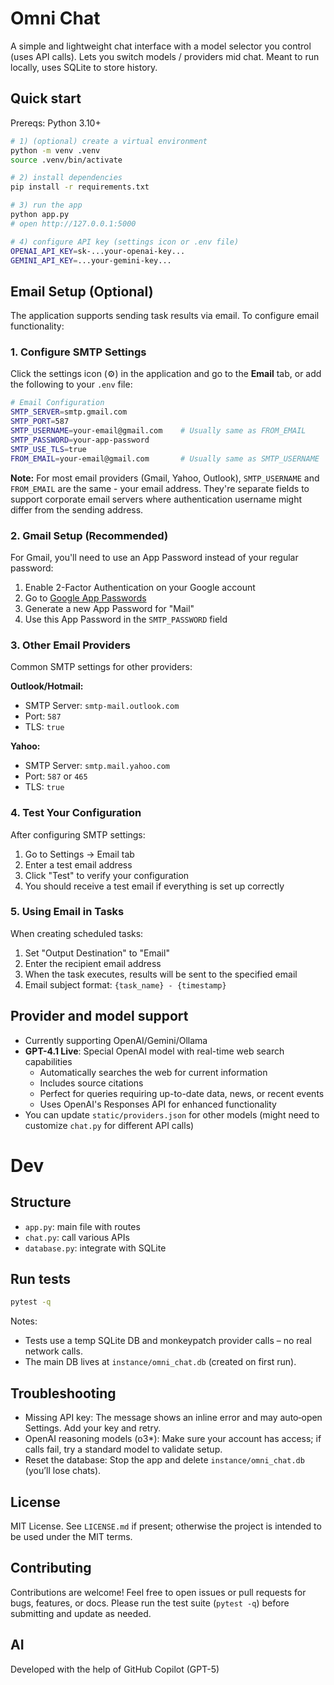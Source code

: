 # Omni Chat

A simple and lightweight chat interface with a model selector you control (uses API calls). Lets you switch models / providers mid chat. Meant to run locally, uses SQLite to store history. 

## Quick start

Prereqs: Python 3.10+

```bash
# 1) (optional) create a virtual environment
python -m venv .venv
source .venv/bin/activate

# 2) install dependencies
pip install -r requirements.txt

# 3) run the app
python app.py
# open http://127.0.0.1:5000

# 4) configure API key (settings icon or .env file)
OPENAI_API_KEY=sk-...your-openai-key...
GEMINI_API_KEY=...your-gemini-key...
```

## Email Setup (Optional)

The application supports sending task results via email. To configure email functionality:

### 1. Configure SMTP Settings

Click the settings icon (⚙️) in the application and go to the **Email** tab, or add the following to your `.env` file:

```bash
# Email Configuration
SMTP_SERVER=smtp.gmail.com
SMTP_PORT=587
SMTP_USERNAME=your-email@gmail.com    # Usually same as FROM_EMAIL
SMTP_PASSWORD=your-app-password
SMTP_USE_TLS=true
FROM_EMAIL=your-email@gmail.com       # Usually same as SMTP_USERNAME
```

**Note:** For most email providers (Gmail, Yahoo, Outlook), `SMTP_USERNAME` and `FROM_EMAIL` are the same - your email address. They're separate fields to support corporate email servers where authentication username might differ from the sending address.

### 2. Gmail Setup (Recommended)

For Gmail, you'll need to use an App Password instead of your regular password:

1. Enable 2-Factor Authentication on your Google account
2. Go to [Google App Passwords](https://myaccount.google.com/apppasswords)
3. Generate a new App Password for "Mail"
4. Use this App Password in the `SMTP_PASSWORD` field

### 3. Other Email Providers

Common SMTP settings for other providers:

**Outlook/Hotmail:**
- SMTP Server: `smtp-mail.outlook.com`
- Port: `587`
- TLS: `true`

**Yahoo:**
- SMTP Server: `smtp.mail.yahoo.com`
- Port: `587` or `465`
- TLS: `true`

### 4. Test Your Configuration

After configuring SMTP settings:
1. Go to Settings → Email tab
2. Enter a test email address
3. Click "Test" to verify your configuration
4. You should receive a test email if everything is set up correctly

### 5. Using Email in Tasks

When creating scheduled tasks:
1. Set "Output Destination" to "Email"
2. Enter the recipient email address
3. When the task executes, results will be sent to the specified email
4. Email subject format: `{task_name} - {timestamp}`

## Provider and model support
- Currently supporting OpenAI/Gemini/Ollama
- **GPT-4.1 Live**: Special OpenAI model with real-time web search capabilities
  - Automatically searches the web for current information
  - Includes source citations
  - Perfect for queries requiring up-to-date data, news, or recent events
  - Uses OpenAI's Responses API for enhanced functionality
- You can update `static/providers.json` for other models (might need to customize `chat.py` for different API calls)

# Dev
## Structure
- `app.py`: main file with routes
- `chat.py`: call various APIs
- `database.py`: integrate with SQLite

## Run tests

```bash
pytest -q
```

Notes:
- Tests use a temp SQLite DB and monkeypatch provider calls – no real network calls.
- The main DB lives at `instance/omni_chat.db` (created on first run).

## Troubleshooting

- Missing API key: The message shows an inline error and may auto‑open Settings. Add your key and retry.
- OpenAI reasoning models (o3*): Make sure your account has access; if calls fail, try a standard model to validate setup.
- Reset the database: Stop the app and delete `instance/omni_chat.db` (you’ll lose chats).

## License

MIT License. See `LICENSE.md` if present; otherwise the project is intended to be used under the MIT terms.

## Contributing

Contributions are welcome! Feel free to open issues or pull requests for bugs, features, or docs. Please run the test suite (`pytest -q`) before submitting and update as needed.

## AI
Developed with the help of GitHub Copilot (GPT-5)
